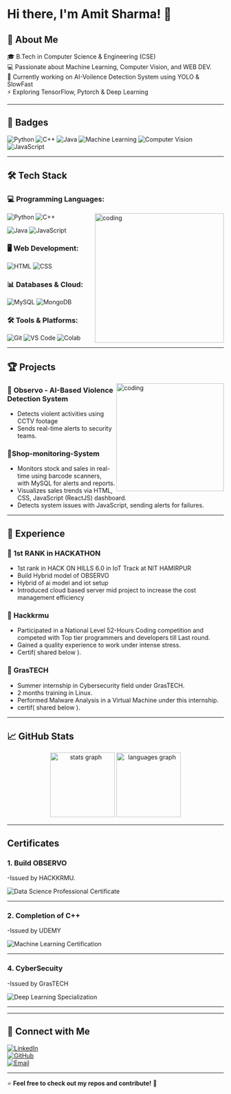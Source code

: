 

# Hi there, I'm Amit Sharma! 👋

## 🚀 About Me
🎓 B.Tech in Computer Science & Engineering (CSE)  
💻 Passionate about Machine Learning, Computer Vision, and WEB DEV.  
🤖 Currently working on AI-Voilence Detection System using YOLO & SlowFast  
⚡ Exploring TensorFlow, Pytorch & Deep Learning 

---

## 🏅 Badges
![Python](https://img.shields.io/badge/Python-3776AB?style=for-the-badge&logo=python&logoColor=white)
![C++](https://img.shields.io/badge/C++-00599C?style=for-the-badge&logo=cplusplus&logoColor=white)
![Java](https://img.shields.io/badge/Java-007396?style=for-the-badge&logo=java&logoColor=white)
![Machine Learning](https://img.shields.io/badge/Machine%20Learning-%2300C853?style=for-the-badge&logo=tensorflow&logoColor=white)
![Computer Vision](https://img.shields.io/badge/Computer%20Vision-%23008080?style=for-the-badge&logo=opencv&logoColor=white)
![JavaScript](https://img.shields.io/badge/JavaScript-F7DF1E?style=for-the-badge&logo=javascript&logoColor=black)

---

## 🛠 Tech Stack

### **💻 Programming Languages:**


<img align="right" alt="coding" width=300 boder-radius=10 src="https://media0.giphy.com/media/bGgsc5mWoryfgKBx1u/giphy.gif">


![Python](https://img.shields.io/badge/Python-3776AB?style=for-the-badge&logo=python&logoColor=white)
![C++](https://img.shields.io/badge/C++-00599C?style=for-the-badge&logo=cplusplus&logoColor=white)


![Java](https://img.shields.io/badge/Java-007396?style=for-the-badge&logo=java&logoColor=white)
![JavaScript](https://img.shields.io/badge/JavaScript-F7DF1E?style=for-the-badge&logo=javascript&logoColor=black)

### **🖥️ Web Development:**
![HTML](https://img.shields.io/badge/HTML5-E34F26?style=for-the-badge&logo=html5&logoColor=white)
![CSS](https://img.shields.io/badge/CSS3-1572B6?style=for-the-badge&logo=css3&logoColor=white)

### **📊 Databases & Cloud:**
![MySQL](https://img.shields.io/badge/MySQL-4479A1?style=for-the-badge&logo=mysql&logoColor=white)
![MongoDB](https://img.shields.io/badge/MongoDB-4EA94B?style=for-the-badge&logo=mongodb&logoColor=white)


### **🛠 Tools & Platforms:**
![Git](https://img.shields.io/badge/Git-F05032?style=for-the-badge&logo=git&logoColor=white)
![VS Code](https://img.shields.io/badge/VS%20Code-007ACC?style=for-the-badge&logo=visualstudiocode&logoColor=white)
![Colab](https://img.shields.io/badge/Google%20Colab-F9AB00?style=for-the-badge&logo=googlecolab&logoColor=black)

---


## 🏆 Projects

<img align="right" alt="coding" width=250 height=250 boder-radius=10 src="https://media3.giphy.com/media/v1.Y2lkPTc5MGI3NjExanZ5Z2k3aW81emc5ODF5MmNwMW4wYmVubm82cXlyenl1b205bDU3YiZlcD12MV9pbnRlcm5hbF9naWZfYnlfaWQmY3Q9Zw/fmkYSBlJt3XjNF6p9c/giphy.gif">

### 🔹 **Observo - AI-Based Violence Detection System**
- Detects violent activities using CCTV footage 
- Sends real-time alerts to security teams.




### 🔹**Shop-monitoring-System**
- Monitors stock and sales in real-time using barcode scanners, with MySQL for alerts and reports.
- Visualizes sales trends via HTML, CSS, JavaScript (ReactJS) dashboard.
- Detects system issues with JavaScript, sending alerts for failures.



---
## 🚀 Experience

### 🔹 **1st RANK in HACKATHON**

  - 1st rank in HACK ON HILLS 6.0 in IoT Track at NIT HAMIRPUR
  - Build Hybrid model of OBSERVO
  - Hybrid of ai model and iot setup
  - Introduced cloud based server mid project to increase the cost management efficiency
    
### 🔹 **Hackkrmu**
  - Participated in a National Level 52-Hours Coding competition and competed with Top tier programmers and developers till Last round.
  - Gained a quality experience to work under intense stress.
  - Certif( shared below ).

### 🔹 **GrasTECH**

  - Summer internship in Cybersecurity field under GrasTECH.
  - 2 months training in Linux.
  - Performed Malware Analysis in a Virtual Machine under this internship.
  - certif( shared below ).
    
    
---
## 📈 GitHub Stats

<div align="center">
  <img src="https://github-readme-stats.vercel.app/api?username=AmitSharma2005&hide_title=false&hide_rank=false&show_icons=true&include_all_commits=true&count_private=true&disable_animations=false&theme=dracula&locale=en&hide_border=false" height="150" alt="stats graph"  />
  <img src="https://github-readme-stats.vercel.app/api/top-langs?username=AmitSharma2005&locale=en&hide_title=false&layout=compact&card_width=320&langs_count=5&theme=dracula&hide_border=false" height="150" alt="languages graph"  />
</div>

---

<section class="bg-black py-10">
  <h2 class="text-white text-2xl font-bold text-left mb-8">Certificates</h2>
  <div class="certificates-container">
    <div class="certificate">
      <div class="p-4">
        <h3 class="text-lg font-bold mb-2">1. Build OBSERVO</h3>
        <p class="text-sm text-gray-600">-Issued by HACKKRMU.</p>
      <img src="" alt="Data Science Professional Certificate" class="w-full">
        <hr>
      </div>
    </div>
    <div class="certificate">
      <div class="p-4">
        <h3 class="text-lg font-bold mb-2">2. Completion of C++</h3>
        <p class="text-sm text-gray-600">-Issued by UDEMY</p>
      <img src="https://github.com/AmitSharma2005/AmitSharma2005/blob/e5f64723cd7255646bfc2ca2f01c671ad4391314/c%2B%2B_Certificate.jpg" alt="Machine Learning Certification" class="w-full">
        <hr>
      </div>
    </div>
    
<div class="certificate">
      <div class="p-4">
        <h3 class="text-lg font-bold mb-2">4. CyberSecuity</h3>
        <p class="text-sm text-gray-600">-Issued by GrasTECH</p>
      <img src="https://github.com/AmitSharma2005/AmitSharma2005/blob/0ef8cb4748b8c9910600fa5f1d82c0ffb70ac859/Internship_certificate.jpeg" alt="Deep Learning Specialization" class="w-full">
        <hr>
      </div>
    </div>


  </div>
</section>

---

## 🔗 Connect with Me
[![LinkedIn](https://img.shields.io/badge/LinkedIn-0077B5?style=for-the-badge&logo=linkedin&logoColor=white)](https://www.linkedin.com/in/amit-sharma-098275279)  
[![GitHub](https://img.shields.io/badge/GitHub-181717?style=for-the-badge&logo=github&logoColor=white)](https://github.com/AmitSharma2005)  
[![Email](https://img.shields.io/badge/Email-D14836?style=for-the-badge&logo=gmail&logoColor=white)](mailto:sharmaamit92188two@gmail.com)

---

⭐️ **Feel free to check out my repos and contribute!** 🚀
